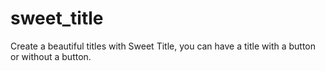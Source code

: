 # sweet_title
Create a beautiful titles with Sweet Title, you can have a title with a button or without a button.
